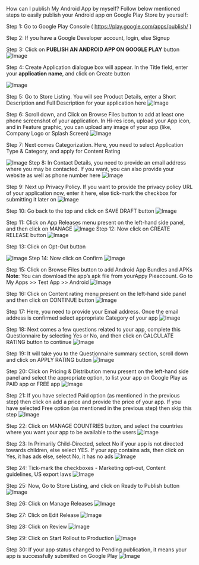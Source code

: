 How can I publish My Android App by myself?
Follow below mentioned steps to easily publish your Android app on Google Play Store by yourself:

Step 1: Go to Google Play Console ( https://play.google.com/apps/publish/ )

Step 2: If you have a Google Developer account, login, else Signup


Step 3: Click on **PUBLISH AN ANDROID APP ON GOOGLE PLAY** button
![Image](res/images/1.png)

Step 4: Create Application dialogue box will appear. In the Title field, enter your **application name**, and click on Create button

![Image](res/images/2.png)

Step 5: Go to Store Listing. You will see Product Details, enter a Short Description and Full Description for your application here
![Image](res/images/3.png)

Step 6: Scroll down, and Click on Browse Files button to add at least one phone screenshot of your application. In Hi-res icon, upload your App icon, and in Feature graphic, you can upload any image of your app (like, Company Logo or Splash Screen)
![Image](res/images/4.png)

Step 7: Next comes Categorization. Here, you need to select Application Type & Category, and apply for Content Rating

![Image](res/images/5.png)
Step 8: In Contact Details, you need to provide an email address where you may be contacted. If you want, you can also provide your website as well as phone number here
![Image](res/images/6.png)

Step 9: Next up Privacy Policy. If you want to provide the privacy policy URL of your application now, enter it here, else tick-mark the checkbox for submitting it later on
![Image](res/images/7.png)

Step 10: Go back to the top and click on SAVE DRAFT button
![Image](res/images/8.png)

Step 11: Click on App Releases menu present on the left-hand side panel, and then click on MANAGE
![Image](res/images/9.png)
Step 12: Now click on CREATE RELEASE button
![Image](res/images/10.png)



Step 13: Click on Opt-Out button

![Image](res/images/11.png)
Step 14: Now click on Confirm
![Image](res/images/12.png)

Step 15: Click on Browse Files button to add Android App Bundles and APKs
**Note**: You can download the app’s apk file from yourAppy Pieaccount. Go to My Apps >> Test App >> Android
![Image](res/images/13.png)


Step 16: Click on Content rating menu present on the left-hand side panel and then click on CONTINUE button
![Image](res/images/14.png)

Step 17: Here, you need to provide your Email address. Once the email address is confirmed select appropriate Category of your app
![Image](res/images/15.png)

Step 18: Next comes a few questions related to your app, complete this Questionnaire by selecting Yes or No, and then click on CALCULATE RATING button to continue
![Image](res/images/16.png)

Step 19: It will take you to the Questionnaire summary section, scroll down and click on APPLY RATING button
![Image](res/images/17.png)

Step 20: Click on Pricing & Distribution menu present on the left-hand side panel and select the appropriate option, to list your app on Google Play as PAID app or FREE app
![Image](res/images/18.png)

Step 21: If you have selected Paid option (as mentioned in the previous step) then click on add a price and provide the price of your app. If you have selected Free option (as mentioned in the previous step) then skip this step
![Image](res/images/19.png)

Step 22: Click on MANAGE COUNTRIES button, and select the countries where you want your app to be available to the users
![Image](res/images/20.png) 

Step 23: In Primarily Child-Directed, select No if your app is not directed towards children, else select YES. If your app contains ads, then click on Yes, it has ads else, select No, it has no ads
![Image](res/images/21.png)

Step 24: Tick-mark the checkboxes - Marketing opt-out, Content guidelines, US export laws
![Image](res/images/22.png)

Step 25: Now, Go to Store Listing, and click on Ready to Publish button
![Image](res/images/23.png)

Step 26: Click on Manage Releases
![Image](res/images/24.png)

 Step 27: Click on Edit Release
![Image](res/images/25.png)

Step 28: Click on Review
![Image](res/images/26.png)

Step 29: Click on Start Rollout to Production
![Image](res/images/27.png)

Step 30: If your app status changed to Pending publication, it means your app is successfully submitted on Google Play
![Image](res/images/28.png)